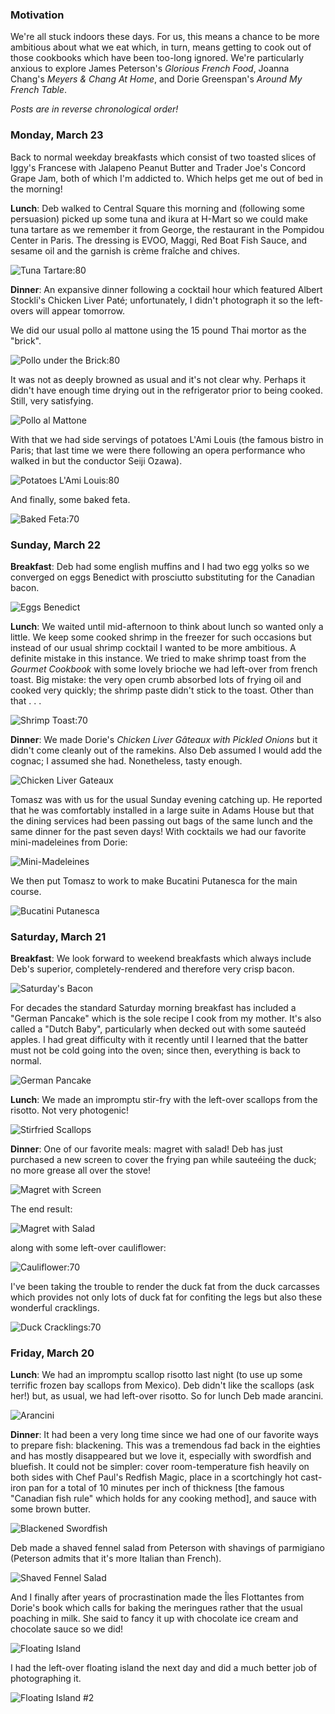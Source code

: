 ### Motivation

We're all stuck indoors these days. For us, this means a chance to be more ambitious about what we eat which, in turn, means getting to cook out of those cookbooks which have been too-long ignored. We're particularly anxious to explore James Peterson's _Glorious French Food_, Joanna Chang's _Meyers & Chang At Home_, and Dorie Greenspan's _Around My French Table_.

_Posts are in reverse chronological order!_

### Monday, March 23

Back to normal weekday breakfasts which consist of two toasted slices of Iggy's Francese with Jalapeno Peanut Butter and Trader Joe's Concord Grape Jam, both of which I'm addicted to. Which helps get me out of bed in the morning!

**Lunch**: Deb walked to Central Square this morning and (following some persuasion) picked up some tuna and ikura at H-Mart so we could make tuna tartare as we remember it from George, the restaurant in the Pompidou Center in Paris. The dressing is EVOO, Maggi, Red Boat Fish Sauce, and sesame oil and the garnish is crème fraîche and chives.

![Tuna Tartare:80](img/TunaTartare.jpg)

**Dinner**: An expansive dinner following a cocktail hour which featured Albert Stockli's Chicken Liver Paté; unfortunately, I didn't photograph it so the left-overs will appear tomorrow.

We did our usual pollo al mattone using the 15 pound Thai mortor as the "brick".

![Pollo under the Brick:80](img/PolloOnStove.jpg)

It was not as deeply browned as usual and it's not clear why. Perhaps it didn't have enough time drying out in the refrigerator prior to being cooked. Still, very satisfying.

![Pollo al Mattone](img/PolloAlMattone.jpg)

With that we had side servings of potatoes L'Ami Louis (the famous bistro in Paris; that last time we were there following an opera performance who walked in but the conductor Seiji Ozawa).

![Potatoes L'Ami Louis:80](img/PotatoesLamiLouis.jpg)

And finally, some baked feta.

![Baked Feta:70](img/BakedFeta.jpg)

### Sunday, March 22

**Breakfast**: Deb had some english muffins and I had two egg yolks so we converged on eggs Benedict with prosciutto substituting for the Canadian bacon.

![Eggs Benedict](img/EggsBenedict.jpg)

**Lunch**: We waited until mid-afternoon to think about lunch so wanted only a little.  We keep some cooked shrimp in the freezer for such occasions but instead of our usual shrimp cocktail I wanted to be more ambitious. A definite mistake in this instance. We tried to make shrimp toast from the _Gourmet Cookbook_ with some lovely brioche we had left-over from french toast. Big mistake: the very open crumb absorbed lots of frying oil and cooked very quickly; the shrimp paste didn't stick to the toast. Other than that . . .

![Shrimp Toast:70](img/ShrimpToast.jpg)

**Dinner**: We made Dorie's _Chicken Liver Gâteaux with Pickled Onions_ but it didn't come cleanly out of the ramekins. Also Deb assumed I would add the cognac; I assumed she had. Nonetheless, tasty enough.

![Chicken Liver Gateaux](img/ChickenLiverGateau.jpg)

Tomasz was with us for the usual Sunday evening catching up. He reported that he was comfortably installed in a large suite in Adams House but that the dining services had been passing out bags of the same lunch and the same dinner for the past seven days! With cocktails we had our favorite mini-madeleines from Dorie:

![Mini-Madeleines](img/MiniMadeleinesB.jpg)

We then put Tomasz to work to make Bucatini Putanesca for the main course.

![Bucatini Putanesca](img/BucatiniPutanesca.jpg)

### Saturday, March 21

**Breakfast**: We look forward to weekend breakfasts which always include Deb's superior, completely-rendered and therefore very crisp bacon.

![Saturday's Bacon](img/SatBacon.jpg)

For decades the standard Saturday morning breakfast has included a "German Pancake" which is the sole recipe I cook from my mother. It's also called a "Dutch Baby", particularly when decked out with some sauteéd apples. I had great difficulty with it recently until I learned that the batter must not be cold going into the oven; since then, everything is back to normal.

![German Pancake](img/SatPancake.jpg)

**Lunch**: We made an impromptu stir-fry with the left-over scallops from the risotto. Not very photogenic!

![Stirfried Scallops](img/StirfryScallops.jpg)

**Dinner**: One of our favorite meals: magret with salad! Deb has just purchased a new screen to cover the frying pan while sauteéing the duck; no more grease all over the stove!

![Magret with Screen](img/MagretWithScreen.jpg)

The end result:

![Magret with Salad](img/MagretWithSalad.jpg)

along with some left-over cauliflower:

![Cauliflower:70](img/CauliflowerLeftovers.jpg)

I've been taking the trouble to render the duck fat from the duck carcasses which provides not only lots of duck fat for confiting the legs but also these wonderful cracklings.

![Duck Cracklings:70](img/DuckCracklings.jpg)

### Friday, March 20

**Lunch**: We had an impromptu scallop risotto last night (to use up some terrific frozen bay scallops from Mexico). Deb didn't like the scallops (ask her!) but, as usual, we had left-over risotto. So for lunch Deb made arancini.

![Arancini](img/Arancini.jpg)

**Dinner**: It had been a very long time since we had one of our favorite ways to prepare fish: blackening. This was a tremendous fad back in the eighties and has mostly disappeared but we love it, especially with swordfish and bluefish. It could not be simpler: cover room-temperature fish heavily on both sides with Chef Paul's Redfish Magic, place in a scortchingly hot cast-iron pan for a total of 10 minutes per inch of thickness [the famous "Canadian fish rule" which holds for any cooking method], and sauce with some brown butter.

![Blackened Swordfish](img/BlackenedSwordfish.jpg)

Deb made a shaved fennel salad from Peterson with shavings of parmigiano (Peterson admits that it's more Italian than French).

![Shaved Fennel Salad](img/ShavedFennel.jpg)

And I finally after years of procrastination made the Îles Flottantes from Dorie's book which calls for baking the meringues rather that the usual poaching in milk. She said to fancy it up with chocolate ice cream and chocolate sauce so we did!

![Floating Island](img/FloatingIsland.jpg)

I had the left-over floating island the next day and did a much better job of photographing it.

![Floating Island #2](img/FloatingIslandB.jpg)


